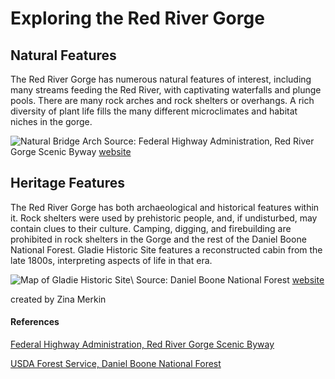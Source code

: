 # Exploring the Red River Gorge

## Natural Features

The Red River Gorge has numerous natural features of interest, including many streams feeding the Red River, with captivating waterfalls and plunge pools. There are many rock arches and rock shelters or overhangs. A rich diversity of plant life fills the many different microclimates and habitat niches in the gorge.

![Natural Bridge Arch](https://www.fhwa.dot.gov/byways/Uploads/asset_files/000/003/801/Natural_Arch_m.jpg "Beneath Natural Bridge")     <!-- double space forces a line break -->
Source: Federal Highway Administration, Red River Gorge Scenic Byway [website](https://www.fhwa.dot.gov/byways/byways/2482/photos/all)

## Heritage Features

The Red River Gorge has both archaeological and historical features within it. Rock shelters were used by prehistoric people, and, if undisturbed, may contain clues to their culture. Camping, digging, and firebuilding are prohibited in rock shelters in the Gorge and the rest of the Daniel Boone National Forest. Gladie Historic Site features a reconstructed cabin from the late 1800s, interpreting aspects of life in that era.


![Map of Gladie Historic Site](https://www.fs.usda.gov/Internet/FSE_MEDIA/fseprd532886.jpg "Gladie Historic Site")\    <!-- try a backslash -->
Source: Daniel Boone National Forest [website](https://www.fs.usda.gov/detail/dbnf/specialplaces/?cid=fsbdev3_032543)

created by Zina Merkin

#### References
[Federal Highway Administration, Red River Gorge Scenic Byway](https://www.fhwa.dot.gov/byways/byways/2482)

[USDA Forest Service, Daniel Boone National Forest](https://www.fs.usda.gov/dbnf)
